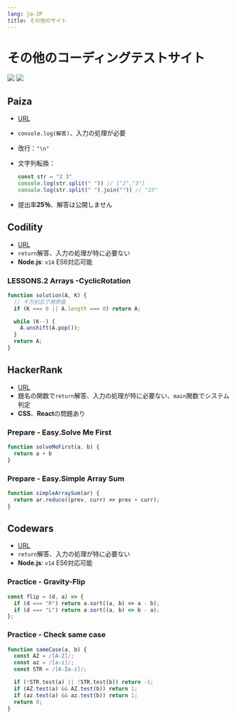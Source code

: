 ```yaml
---
lang: ja-JP
title: その他のサイト
---
```


# その他のコーディングテストサイト

![](https://img.shields.io/badge/-Typescript-9ca3af.svg?logo=typescript&style=popout-square)  ![](https://img.shields.io/badge/-Javascript-9ca3af.svg?logo=javascript&style=popout-square)



## Paiza

- [URL](https://paiza.jp/)

- `console.log(解答)`、入力の処理が必要

- 改行：`"\n"`

- 文字列転換：

  ```js
  const str = "2 3"
  console.log(str.split(" ")) // ["2","3"]
  console.log(str.split(" ").join("")) // "23"
  ```

- 提出率**25％**、解答は公開しません



## Codility

- [URL](https://app.codility.com/programmers/lessons/1-iterations/)
- `return`解答、入力の処理が特に必要ない
- **Node.js**: `v14` ES6対応可能



### LESSONS.2 Arrays -CyclicRotation

```js
function solution(A, K) {
  // 千万别忘了境界值
  if (K === 0 || A.length === 0) return A;

  while (K--) {
    A.unshift(A.pop());
  }
  return A;
}
```



## HackerRank

- [URL](https://www.hackerrank.com/dashboard)
- 題名の関数で`return`解答、入力の処理が特に必要ない、`main`関数でシステム判定
- **CSS**、**React**の問題あり



### Prepare - Easy.Solve Me First

```js
function solveMeFirst(a, b) {
  return a + b
}
```

### Prepare - Easy.Simple Array Sum

```js
function simpleArraySum(ar) {
  return ar.reduce((prev, curr) => prev + curr);
}
```



## Codewars

- [URL](https://www.codewars.com/)
- `return`解答、入力の処理が特に必要ない
- **Node.js**: `v14` ES6対応可能



### Practice - Gravity-Flip

```js
const flip = (d, a) => {
  if (d === "R") return a.sort((a, b) => a - b);
  if (d === "L") return a.sort((a, b) => b - a);
};
```

### Practice - Check same case

```js
function sameCase(a, b) {
  const AZ = /[A-Z]/;
  const az = /[a-z]/;
  const STR = /[A-Za-z]/;

  if (!STR.test(a) || !STR.test(b)) return -1;
  if (AZ.test(a) && AZ.test(b)) return 1;
  if (az.test(a) && az.test(b)) return 1;
  return 0;
}
```

